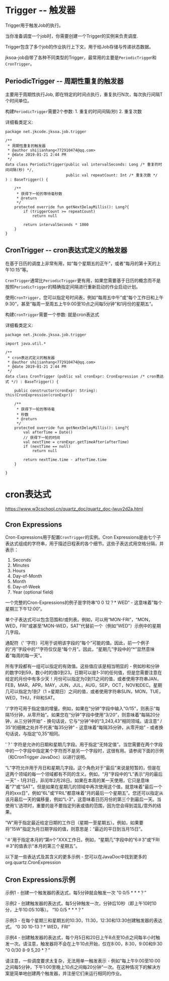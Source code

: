 # Trigger -- 触发器

Trigger用于触发Job的执行。

当你准备调度一个job时，你需要创建一个Trigger的实例来负责调度.

Trigger包含了多个job的作业执行上下文，用于给Job存储与传递状态数据。

jksoa-job自带了各种不同类型的Trigger，最常用的主要是`PeriodicTrigge`r和`CronTrigger`。

## PeriodicTrigger -- 周期性重复的触发器
主要用于周期性执行Job, 即在特定的时间点执行，重复执行N次，每次执行间隔T个时间单位。

构建`PeriodicTrigger`需要2个参数: 1. 重复的时间间隔(秒) 2. 重复次数

详细看类定义:

```
package net.jkcode.jksoa.job.trigger

/**
 * 周期性重复的触发器
 * @author shijianhang<772910474@qq.com>
 * @date 2019-01-21 2:44 PM
 */
data class PeriodicTrigger(public val intervalSeconds: Long /* 重复的时间间隔(秒) */,
                           public val repeatCount: Int /* 重复次数 */
) : BaseTrigger() {

    /**
     * 获得下一轮的等待毫秒数
     * @return
     */
    protected override fun getNextDelayMillis(): Long?{
        if (triggerCount >= repeatCount)
            return null

        return intervalSeconds * 1000
    }
}
```

## CronTrigger -- cron表达式定义的触发器
在基于日历的调度上非常有用，如“每个星期五的正午”，或者“每月的第十天的上午10:15”等。

`CronTrigger`通常比`PeriodicTrigger`更有用，如果您需要基于日历的概念而不是按照`PeriodicTrigger`的精确指定间隔进行重新启动的作业启动计划。

使用`CronTrigger`，您可以指定号时间表，例如“每周五中午”或“每个工作日和上午9:30”，甚至“每周一至周五上午9:00至10点之间每5分钟”和1月份的星期五“。

构建`CronTrigger`需要一个参数: 就是cron表达式

详细看类定义:

```
package net.jkcode.jksoa.job.trigger

import java.util.*

/**
 * cron表达式定义的触发器
 * @author shijianhang<772910474@qq.com>
 * @date 2019-01-21 2:44 PM
 */
data class CronTrigger (public val cronExpr: CronExpression /* cron表达式 */) : BaseTrigger() {

    public constructor(cronExpr: String): this(CronExpression(cronExpr))

    /**
     * 获得下一轮的等待毫
     * 秒数
     * @return
     */
    protected override fun getNextDelayMillis(): Long?{
        val afterTime = Date()
        // 获得下一轮的时间
        val nextTime = cronExpr.getTimeAfter(afterTime)
        if (nextTime == null)
            return null

        return nextTime.time - afterTime.time
    }

}
```

# cron表达式

https://www.w3cschool.cn/quartz_doc/quartz_doc-lwuv2d2a.html

## Cron Expressions
Cron-Expressions用于配置`CronTrigger`的实例。Cron Expressions是由七个子表达式组成的字符串，用于描述日程表的各个细节。这些子表达式用空格分隔，并表示：
1. Seconds
2. Minutes
3. Hours
4. Day-of-Month
5. Month
6. Day-of-Week
7. Year (optional field)

一个完整的Cron-Expressions的例子是字符串“0 0 12？* WED“ - 这意味着”每个星期三下午12:00“。

单个子表达式可以包含范围和/或列表。例如，可以用“MON-FRI”，“MON，WED，FRI”或甚至“MON-WED，SAT”代替前一个（例如“WED”）示例中的星期几字段。

通配符（' '字符）可用于说明该字段的“每个”可能的值。因此，前一个例子的“月”字段中的“”字符仅仅是“每个月”。因此，“星期几”字段中的“*”显然意味着“每周的每一天”。

所有字段都有一组可以指定的有效值。这些值应该是相当明显的 - 例如秒和分钟的数字0到59，数小时的值0到23。日期可以是1-31的任何值，但是您需要注意在给定的月份中有多少天！月份可以指定为0到11之间的值，或者使用字符串JAN，FEB，MAR，APR，MAY，JUN，JUL，AUG，SEP，OCT，NOV和DEC。星期几可以指定为1到7（1 =星期日）之间的值，或者使用字符串SUN，MON，TUE，WED，THU，FRI和SAT。

'/'字符可用于指定值的增量。例如，如果在“分钟”字段中输入“0/15”，则表示“每隔15分钟，从零开始”。如果您在“分钟”字段中使用“3/20”，则意味着“每隔20分钟，从三分钟开始” - 换句话说，它与“分钟”中的“3,243,43”相同领域。请注意“ / 35”的细微之处并不代表“每35分钟” - 这意味着“每隔35分钟，从零开始” - 或者换句话说，与指定“0,35”相同。

'？' 字符是允许的日期和星期几字段。用于指定“无特定值”。当您需要在两个字段中的一个字段中指定某个字符而不是另一个字段时，这很有用。请参阅下面的示例（和CronTrigger JavaDoc）以进行说明。

“L”字符允许用于月日和星期几字段。这个角色对于“最后”来说是短暂的，但是在这两个领域的每一个领域都有不同的含义。例如，“月”字段中的“L”表示“月的最后一天” - 1月31日，非闰年2月28日。如果在本周的某一天使用，它只是意味着“7”或“SAT”。但是如果在星期几的领域中再次使用这个值，就意味着“最后一个月的xxx日”，例如“6L”或“FRIL”都意味着“月的最后一个星期五”。您还可以指定从该月最后一天的偏移量，例如“L-3”，这意味着日历月份的第三个到最后一天。当使用'L'选项时，重要的是不要指定列表或值的范围，因为您会得到混乱/意外的结果。

“W”用于指定最近给定日期的工作日（星期一至星期五）。例如，如果要将“15W”指定为月日期字段的值，则意思是：“最近的平日到当月15日”。

'＃'用于指定本月的“第n个”XXX工作日。例如，“星期几”字段中的“6＃3”或“FRI＃3”的值表示“本月的第三个星期五”。

以下是一些表达式及其含义的更多示例 - 您可以在JavaDoc中找到更多的org.quartz.CronExpression

## Cron Expressions示例
示例1 - 创建一个触发器的表达式，每5分钟就会触发一次
“0 0/5 * * *？”

示例2 - 创建触发器的表达式，每5分钟触发一次，分钟后10秒（即上午10时10分，上午10:05:10等）。
“10 0/5 * * *？”

示例3 - 在每个星期三和星期五的10:30，11:30，12:30和13:30创建触发器的表达式。
“0 30 10-13？* WED，FRI“

示例4 - 创建触发器的表达式，每个月5日和20日上午8点至10点之间每半小时触发一次。请注意，触发器将不会在上午10点开始，仅在8:00，8:30，9:00和9:30
“0 0/30 8-9 5,20 *？”

请注意，一些调度要求太复杂，无法用单一触发表示 - 例如“每上午9:00至10:00之间每5分钟，下午1:00至晚上10点之间每20分钟”一次。在这种情况下的解决方案是简单地创建两个触发器，并注册它们来运行相同的作业。

